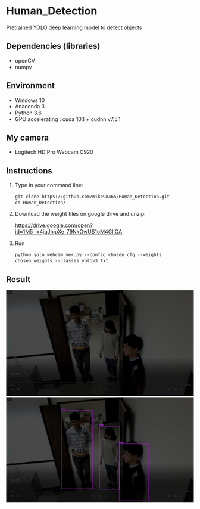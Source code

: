 # Human_Detection
Pretrained YOLO  deep learning model to detect objects

 ## Dependencies (libraries)
  * openCV
  * numpy

 ## Environment
  * Windows 10
  * Anaconda 3
  * Python 3.6
  * GPU accelerating : cuda 10.1 + cudnn v7.5.1
 
 ## My camera
  * Logitech HD Pro Webcam C920
  
 ## Instructions
 1. Type in your command line: 
 
        git clone https://github.com/mike98465/Human_Detection.git
        cd Human_Detection/
    
 2. Download the weight files on google drive and unzip:
    
    https://drive.google.com/open?id=1M5_ix4jqJhjpXe_79NkGwUS1oM4GIlOA
    
 3. Run
 
        python yolo_webcam_ver.py --config chosen_cfg --weights chosen_weights --classes yolov3.txt
 
 ## Result
 ![](scene.jpg)
 ![](object-detection.jpg)
